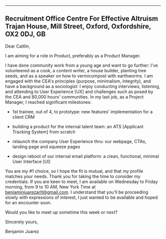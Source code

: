   ----------------------------------
  Recruitment Office
  Centre For Effective Altruism
  Trajan House, Mill Street,
  Oxford, Oxfordshire, OX2 0DJ, GB
  ----------------------------------

Dear Caitlin,

I am aiming for a role in Product, preferably as a Product Manager.

I have done community work from a young age and want to go further: I've
volunteered as a cook, a content writer, a house builder, planting tree
seeds, and as a speaker on how to vermicompost with earthworms. I am
engaged with the CEA's principles (purpose, minimalism, integrity), and
have a background as a sociologist: I enjoy conducting interviews,
listening, and attending to User Experience \[UX\] and challenges such
as posed by the CEA and 80,000 hours' communities. In my last job, as a
Project Manager, I reached significant milestones:

-   1st trainee, out of 4, to prototype: new features' implementation
    for a client CRM

-   building a product for the internal talent team: an ATS \[Applicant
    Tracking System\] from scratch

-   relaunch the company User Experience thru: our webpage, CTAs,
    landing page and squeeze pages

-   design reboot of our internal email platform: a clean, functional,
    minimal User Interface \[UI\]

You are my \#1 choice, so I hope the fit is mutual, and that my profile
matches your needs. Thank you for taking the time to consider my
credentials. If you are keen to meet, I am available on Wednesday to
Friday morning, from 9 to 10 AM, New York Time at
[benjaminjuarezarlt\@gmail.com](benjaminjuarezarlt@gmail.com). I
understand that you'll be proceeding slowly with expressions of
interest, I just wanted to be available and hoped for an encounter soon.

Would you like to meet up sometime this week or next?

Sincerely yours,

Benjamin Juarez
